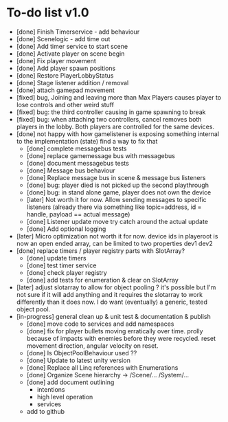 ﻿# To-do list v1.0

* [done] Finish Timerservice - add behaviour
* [done] Scenelogic - add time out
* [done] Add timer service to start scene
* [done] Activate player on scene begin
* [done] Fix player movement
* [done] Add player spawn positions
* [done] Restore PlayerLobbyStatus
* [done] Stage listener addition / removal
* [done] attach gamepad movement
* [fixed] bug, Joining and leaving more than Max Players causes player to lose controls and other weird stuff
* [fixed] bug: the third controller causing in game spawning to break
* [fixed] bug: when attaching two controllers, cancel removes both players in the lobby. Both players are controlled for the same devices.
* [done] not happy with how gamelistener is exposing something internal to the implementation (state) find a way to fix that
	* [done] complete messagebus tests
	* [done] replace gamemessage bus with messagebus
	* [done] document messagebus tests
	* [done] Message bus behaviour
	* [done] Replace message bus in scene & message bus listeners
	* [done] bug: player died is not picked up the second playthrough
	* [done] bug: in stand alone game, player does not own the device
	* [later] Not worth it for now. Allow sending messages to specific listeners (already there via something like topic=address, id = handle, payload == actual message)
	* [done] Listener update move try catch around the actual update
	* [done] Add optional logging
* [later] Micro optimization not worth it for now. device ids in playeroot is now an open ended array, can be limited to two properties dev1 dev2
* [done] replace timers / player registry parts with SlotArray?
	* [done] update timers
	* [done] test timer service
	* [done] check player registry
	* [done] add tests for enumeration & clear on SlotArray
* [later] adjust slotarray to allow for object pooling ? it's possible but I'm not sure if it will add anything and 
it requires the slotarray to work differently than it does now. I do want (eventually) a generic, tested object pool.
* [in-progress] general clean up & unit test & documentation & publish
	* [done] move code to services and add namespaces
	* [done] fix for player bullets moving erratically over time. prolly because of impacts with enemies before they were recycled. reset
	  movement direction, angular velocity on reset. 
	* [done] Is ObjectPoolBehaviour used ??
	* [done] Update to latest unity version 
	* [done] Replace all Linq references with Enumerations
	* [done] Organize Scene hierarchy -> /Scene/... /System/...
	* [done] add document outlining
		* intentions
		* high level operation
		* services
	* add to github